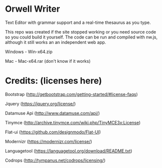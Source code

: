 # Orwell Writer
Text Editor with grammar support and a real-time thesaurus as you type. 

This repo was created if the site stopped working or you need source code so you could build it yourself.
The code can be run and compiled with nw.js, although it still works an an independent web app. 

Windows - Win-x64.zip 

Mac - Mac-x64.rar (don't know if it works)

# Credits: (licenses here)

Bootstrap (http://getbootstrap.com/getting-started/#license-faqs)

Jquery (https://jquery.org/license/)

Datamuse Api (http://www.datamuse.com/api/)

Tinymce (http://archive.tinymce.com/wiki.php/TinyMCE3x:License)

Flat-ui (https://github.com/designmodo/Flat-UI)

Modernizr (https://modernizr.com/license/)

Languagetool (https://languagetool.org/download/README.txt)

Codrops (http://tympanus.net/codrops/licensing/)

